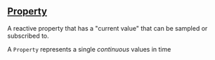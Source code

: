 ## [Property](https://github.com/baconjs/bacon.js/blob/master/README.md#property)

A reactive property that has a "current value" that can be sampled or subscribed
to.

A `Property` represents a single *continuous* values in time
